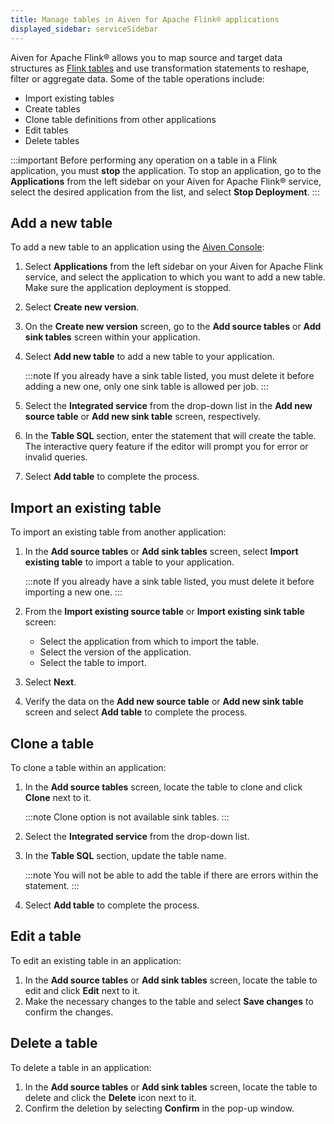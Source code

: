 ```yaml
---
title: Manage tables in Aiven for Apache Flink® applications
displayed_sidebar: serviceSidebar
---
```


Aiven for Apache Flink® allows you to map source and target data structures as [Flink tables](https://nightlies.apache.org/flink/flink-docs-stable/docs/dev/table/sql/create/#create-table) and use transformation statements to reshape, filter or aggregate data.
Some of the table operations include:

-   Import existing tables
-   Create tables
-   Clone table definitions from other applications
-   Edit tables
-   Delete tables

:::important
Before performing any operation on a table in a Flink application, you
must **stop** the application. To stop an application, go to the
**Applications** from the left sidebar on your Aiven for Apache Flink®
service, select the desired application from the list, and select **Stop
Deployment**.
:::

## Add a new table

To add a new table to an application using the [Aiven Console](https://console.aiven.io/):

1.  Select **Applications** from the left sidebar on your Aiven for
    Apache Flink service, and select the application to which you want
    to add a new table. Make sure the application deployment is stopped.

1.  Select **Create new version**.

1.  On the **Create new version** screen, go to the **Add source
    tables** or **Add sink tables** screen within your application.

1.  Select **Add new table** to add a new table to your application.

    :::note
    If you already have a sink table listed, you must delete it before
    adding a new one, only one sink table is allowed per job.
    :::

1.  Select the **Integrated service** from the drop-down list in the
    **Add new source table** or **Add new sink table** screen,
    respectively.

1.  In the **Table SQL** section, enter the statement that will create
    the table. The interactive query feature if the editor will prompt
    you for error or invalid queries.

1.  Select **Add table** to complete the process.

## Import an existing table

To import an existing table from another application:

1.  In the **Add source tables** or **Add sink tables** screen, select
    **Import existing table** to import a table to your application.

    :::note
    If you already have a sink table listed, you must delete it before
    importing a new one.
    :::

1.  From the **Import existing source table** or **Import existing sink
    table** screen:

    -   Select the application from which to import the table.
    -   Select the version of the application.
    -   Select the table to import.

1.  Select **Next**.

1.  Verify the data on the **Add new source table** or **Add new sink
    table** screen and select **Add table** to complete the process.

## Clone a table

To clone a table within an application:

1.  In the **Add source tables** screen, locate the table to
    clone and click **Clone** next to it.

    :::note
    Clone option is not available sink tables.
    :::

1.  Select the **Integrated service** from the drop-down list.

1.  In the **Table SQL** section, update the table name.

    :::note
    You will not be able to add the table if there are errors within the
    statement.
    :::

1.  Select **Add table** to complete the process.

## Edit a table

To edit an existing table in an application:

1.  In the **Add source tables** or **Add sink tables** screen, locate
    the table to edit and click **Edit** next to it.
1.  Make the necessary changes to the table and select **Save changes**
    to confirm the changes.

## Delete a table

To delete a table in an application:

1.  In the **Add source tables** or **Add sink tables** screen, locate
    the table to delete and click the **Delete** icon next to
    it.
1.  Confirm the deletion by selecting **Confirm** in the pop-up window.
